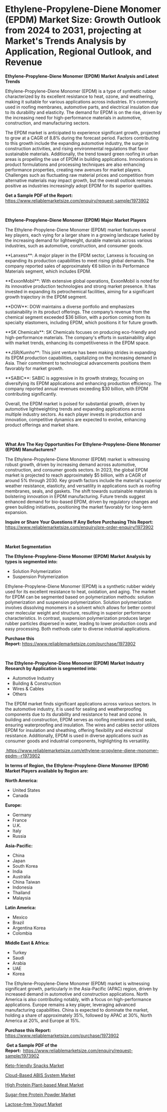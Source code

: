 <p><h1>Ethylene-Propylene-Diene Monomer (EPDM) Market Size: Growth Outlook from 2024 to 2031, projecting at Market's Trends Analysis by Application, Regional Outlook, and Revenue</h1></p><p><strong>Ethylene-Propylene-Diene Monomer (EPDM) Market Analysis and Latest Trends</strong></p>
<p><p>Ethylene-Propylene-Diene Monomer (EPDM) is a type of synthetic rubber characterized by its excellent resistance to heat, ozone, and weathering, making it suitable for various applications across industries. It's commonly used in roofing membranes, automotive parts, and electrical insulation due to its durability and elasticity. The demand for EPDM is on the rise, driven by the increasing need for high-performance materials in automotive, construction, and manufacturing sectors.</p><p>The EPDM market is anticipated to experience significant growth, projected to grow at a CAGR of 8.8% during the forecast period. Factors contributing to this growth include the expanding automotive industry, the surge in construction activities, and rising environmental regulations that favor sustainable materials. Additionally, the trend toward green roofing in urban areas is propelling the use of EPDM in building applications. Innovations in product formulations and processing techniques are also enhancing performance properties, creating new avenues for market players. Challenges such as fluctuating raw material prices and competition from alternative materials may impact growth, but the overall outlook remains positive as industries increasingly adopt EPDM for its superior qualities.</p></p>
<p><strong>Get a Sample PDF of the Report:&nbsp;</strong> <a href="https://www.reliablemarketsize.com/enquiry/request-sample/1973902?utm_campaign=1773&utm_medium=2&utm_source=Github&utm_content=ia&utm_term=25102024&utm_id=ethylene-propylene-diene-monomer-epdm">https://www.reliablemarketsize.com/enquiry/request-sample/1973902</a></p>
<p>&nbsp;</p>
<p><strong>Ethylene-Propylene-Diene Monomer (EPDM) Major Market Players</strong></p>
<p><p>The Ethylene-Propylene-Diene Monomer (EPDM) market features several key players, each vying for a larger share in a growing landscape fueled by the increasing demand for lightweight, durable materials across various industries, such as automotive, construction, and consumer goods.</p><p>**Lanxess**: A major player in the EPDM sector, Lanxess is focusing on expanding its production capabilities to meet rising global demands. The company reported sales of approximately €6 billion in its Performance Materials segment, which includes EPDM.</p><p>**ExxonMobil**: With extensive global operations, ExxonMobil is noted for its innovative production technologies and strong market presence. It has invested in expanding its petrochemical facilities, aiming for a significant growth trajectory in the EPDM segment.</p><p>**DOW**: DOW maintains a diverse portfolio and emphasizes sustainability in its product offerings. The company’s revenue from the chemical segment exceeded $36 billion, with a portion coming from its specialty elastomers, including EPDM, which positions it for future growth.</p><p>**SK Chemicals**: SK Chemicals focuses on producing eco-friendly and high-performance materials. The company's efforts in sustainability align with market trends, enhancing its competitiveness in the EPDM space.</p><p>**JSR/Kumho**: This joint venture has been making strides in expanding its EPDM production capabilities, capitalizing on the increasing demand in Asia. Their commitment to technological advancements positions them favorably for market growth.</p><p>**SABIC**: SABIC is aggressive in its growth strategy, focusing on diversifying its EPDM applications and enhancing production efficiency. The company reported annual revenues exceeding $30 billion, with EPDM contributing significantly.</p><p>Overall, the EPDM market is poised for substantial growth, driven by automotive lightweighting trends and expanding applications across multiple industry sectors. As each player invests in production and innovation, competitive dynamics are expected to evolve, enhancing product offerings and market share.</p></p>
<p>&nbsp;</p>
<p><strong>What Are The Key Opportunities For Ethylene-Propylene-Diene Monomer (EPDM) Manufacturers?</strong></p>
<p><p>The Ethylene-Propylene-Diene Monomer (EPDM) market is witnessing robust growth, driven by increasing demand across automotive, construction, and consumer goods sectors. In 2023, the global EPDM market is projected to reach approximately $5 billion, with a CAGR of around 5% through 2030. Key growth factors include the material's superior weather resistance, elasticity, and versatility in applications such as roofing membranes, seals, and gaskets. The shift towards sustainable materials is bolstering innovation in EPDM manufacturing. Future trends suggest enhanced demand for bio-based EPDM, driven by regulatory changes and green building initiatives, positioning the market favorably for long-term expansion.</p></p>
<p><strong>Inquire or Share Your Questions If Any Before Purchasing This Report:</strong> <a href="https://www.reliablemarketsize.com/enquiry/pre-order-enquiry/1973902?utm_campaign=1773&utm_medium=2&utm_source=Github&utm_content=ia&utm_term=25102024&utm_id=ethylene-propylene-diene-monomer-epdm">https://www.reliablemarketsize.com/enquiry/pre-order-enquiry/1973902</a></p>
<p>&nbsp;</p>
<p><strong>Market Segmentation</strong></p>
<p><strong>The Ethylene-Propylene-Diene Monomer (EPDM) Market Analysis by types is segmented into:</strong></p>
<p><ul><li>Solution Polymerization</li><li>Suspension Polymerization</li></ul></p>
<p><p>Ethylene-Propylene-Diene Monomer (EPDM) is a synthetic rubber widely used for its excellent resistance to heat, oxidation, and aging. The market for EPDM can be segmented based on polymerization methods: solution polymerization and suspension polymerization. Solution polymerization involves dissolving monomers in a solvent which allows for better control over molecular weight and structure, resulting in superior performance characteristics. In contrast, suspension polymerization produces larger rubber particles dispersed in water, leading to lower production costs and easy processing. Both methods cater to diverse industrial applications.</p></p>
<p><strong>Purchase this Report:&nbsp;</strong><a href="https://www.reliablemarketsize.com/purchase/1973902?utm_campaign=1773&utm_medium=2&utm_source=Github&utm_content=ia&utm_term=25102024&utm_id=ethylene-propylene-diene-monomer-epdm">https://www.reliablemarketsize.com/purchase/1973902</a></p>
<p>&nbsp;</p>
<p><strong>The Ethylene-Propylene-Diene Monomer (EPDM) Market Industry Research by Application is segmented into:</strong></p>
<p><ul><li>Automotive Industry</li><li>Building & Construction</li><li>Wires & Cables</li><li>Others</li></ul></p>
<p><p>The EPDM market finds significant applications across various sectors. In the automotive industry, it is used for sealing and weatherproofing components due to its durability and resistance to heat and ozone. In building and construction, EPDM serves as roofing membranes and seals, ensuring waterproofing and insulation. The wires and cables sector utilizes EPDM for insulation and sheathing, offering flexibility and electrical resistance. Additionally, EPDM is used in diverse applications such as consumer goods and industrial components, highlighting its versatility.</p></p>
<p><a href="https://www.reliablemarketsize.com/ethylene-propylene-diene-monomer-epdm--r1973902?utm_campaign=1773&utm_medium=2&utm_source=Github&utm_content=ia&utm_term=25102024&utm_id=ethylene-propylene-diene-monomer-epdm">&nbsp;https://www.reliablemarketsize.com/ethylene-propylene-diene-monomer-epdm--r1973902</a></p>
<p><strong>In terms of Region, the Ethylene-Propylene-Diene Monomer (EPDM) Market Players available by Region are:</strong></p>
<p>
    <p> <strong> North America: </strong>
        <ul>
            <li>United States</li>
            <li>Canada</li>
        </ul>
        </p> 
    <p> <strong> Europe: </strong>
        <ul>
            <li>Germany</li>
            <li>France</li>
            <li>U.K.</li>
            <li>Italy</li>
            <li>Russia</li>
        </ul>
        </p> 
    <p> <strong> Asia-Pacific: </strong>
        <ul>
            <li>China</li>
            <li>Japan</li>
            <li>South Korea</li>
            <li>India</li>
            <li>Australia</li>
            <li>China Taiwan</li>
            <li>Indonesia</li>
            <li>Thailand</li>
            <li>Malaysia</li>
        </ul>
        </p> 
    <p> <strong> Latin America: </strong>
        <ul>
            <li>Mexico</li>
            <li>Brazil</li>
            <li>Argentina Korea</li>
            <li>Colombia</li>
        </ul>
        </p> 
    <p> <strong> Middle East & Africa: </strong>
        <ul>
            <li>Turkey</li>
            <li>Saudi</li>
            <li>Arabia</li>
            <li>UAE</li>
            <li>Korea</li>
        </ul>
    </p>
    </p>
<p><p>The Ethylene-Propylene-Diene Monomer (EPDM) market is witnessing significant growth, particularly in the Asia-Pacific (APAC) region, driven by increased demand in automotive and construction applications. North America is also contributing notably, with a focus on high-performance applications. Europe remains a key player, leveraging advanced manufacturing capabilities. China is expected to dominate the market, holding a share of approximately 35%, followed by APAC at 30%, North America at 20%, and Europe at 15%.</p></p>
<p><strong>Purchase this Report: </strong><a href="https://www.reliablemarketsize.com/purchase/1973902?utm_campaign=1773&utm_medium=2&utm_source=Github&utm_content=ia&utm_term=25102024&utm_id=ethylene-propylene-diene-monomer-epdm">https://www.reliablemarketsize.com/purchase/1973902</a></p>
<p>&nbsp;<strong>Get a Sample PDF of the Report:&nbsp;&nbsp;</strong><a href="https://www.reliablemarketsize.com/enquiry/request-sample/1973902?utm_campaign=1773&utm_medium=2&utm_source=Github&utm_content=ia&utm_term=25102024&utm_id=ethylene-propylene-diene-monomer-epdm">https://www.reliablemarketsize.com/enquiry/request-sample/1973902</a></p>
<p><strong></strong></p>
<p><p><a href="https://www.linkedin.com/pulse/keto-friendly-snacks-momentum-charting-112-cagr-path-2024-2031-j0osf?utm_campaign=1773&utm_medium=2&utm_source=Github&utm_content=ia&utm_term=25102024&utm_id=ethylene-propylene-diene-monomer-epdm">Keto-friendly Snacks Market</a></p><p><a href="https://www.linkedin.com/pulse/cloud-based-abis-system-market-research-report-forecast-growth-zzxec?utm_campaign=1773&utm_medium=2&utm_source=Github&utm_content=ia&utm_term=25102024&utm_id=ethylene-propylene-diene-monomer-epdm">Cloud-Based ABIS System Market</a></p><p><a href="https://www.linkedin.com/pulse/global-high-protein-plant-based-meat-market-trends-analysis-rk4ff?utm_campaign=1773&utm_medium=2&utm_source=Github&utm_content=ia&utm_term=25102024&utm_id=ethylene-propylene-diene-monomer-epdm">High Protein Plant-based Meat Market</a></p><p><a href="https://www.linkedin.com/pulse/exploring-sugar-free-protein-powder-market-strategic-insights-dqhdf?utm_campaign=1773&utm_medium=2&utm_source=Github&utm_content=ia&utm_term=25102024&utm_id=ethylene-propylene-diene-monomer-epdm">Sugar-free Protein Powder Market</a></p><p><a href="https://www.linkedin.com/pulse/lactose-free-yogurt-market-forecasts-trends-impact-analysis-2024-uasof?utm_campaign=1773&utm_medium=2&utm_source=Github&utm_content=ia&utm_term=25102024&utm_id=ethylene-propylene-diene-monomer-epdm">Lactose-free Yogurt Market</a></p></p>